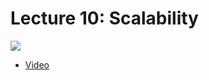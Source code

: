 # Lecture 10: Scalability

[![](https://cdn.cs50.net/web/2018/spring/lectures/10/lecture10-360p.png)](https://video.cs50.net/web/2018/spring/lectures/10)

- [Video](https://video.cs50.net/web/2018/spring/lectures/10)